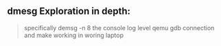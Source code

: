 ## dmesg Exploration in depth:
> specifically demsg -n 8 the console log level
> qemu gdb connection and make working in woring laptop
> 
